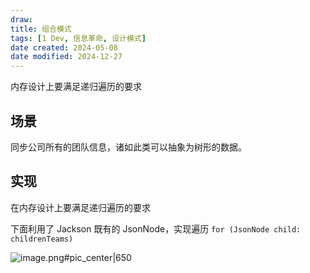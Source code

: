 ```yaml
---
draw:
title: 组合模式
tags: [1 Dev, 信息革命, 设计模式]
date created: 2024-05-08
date modified: 2024-12-27
---
```


内存设计上要满足递归遍历的要求

<!-- more -->

## 场景

同步公司所有的团队信息，诸如此类可以抽象为树形的数据。

 

## 实现

在内存设计上要满足递归遍历的要求

下面利用了 Jackson 既有的 JsonNode，实现遍历 `for (JsonNode child: childrenTeams)`

![image.png#pic_center|650](https://imagehosting4picgo.oss-cn-beijing.aliyuncs.com/imagehosting/fix-dir%2Fpicgo%2Fpicgo-clipboard-images%2F2024%2F05%2F23%2F23-18-17-453a077ae3686db6201ae06384666b24-20240523231816-9e6d5c.png)
